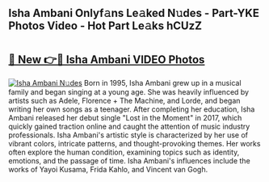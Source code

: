 ## Isha Ambani Onlyf𝚊ns Le𝚊ked N𝚞des - Part-YKE Photos Video - Hot Part Le𝚊ks hCUzZ

# <h2><a href="http://ac36693.deff.icu/?id=Isha+Ambani">🔗 New 👉🔴 Isha Ambani VIDEO Photos</a></h2>

[![Isha Ambani N𝚞des](https://i.imgur.com/rIISA9y.gif)](http://ac36693.deff.icu/?id=Isha+Ambani)
Born in 1995, Isha Ambani grew up in a musical family and began singing at a young age. She was heavily influenced by artists such as Adele, Florence + The Machine, and Lorde, and began writing her own songs as a teenager. After completing her education, Isha Ambani released her debut single "Lost in the Moment" in 2017, which quickly gained traction online and caught the attention of music industry professionals. Isha Ambani's artistic style is characterized by her use of vibrant colors, intricate patterns, and thought-provoking themes. Her works often explore the human condition, examining topics such as identity, emotions, and the passage of time. Isha Ambani's influences include the works of Yayoi Kusama, Frida Kahlo, and Vincent van Gogh.
